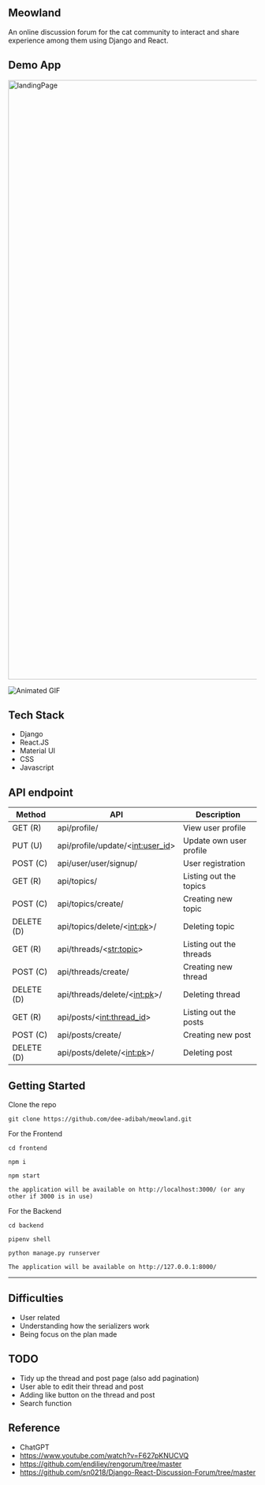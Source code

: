 ## Meowland

An online discussion forum for the cat community to interact and share experience among them using Django and React.

## Demo App
<img width="1216" alt="landingPage" src="https://github.com/dee-adibah/purrmeowland/assets/115356158/49a61c11-61ed-49a7-98a5-54ddad8d1f92">

![Animated GIF](https://media4.giphy.com/media/v1.Y2lkPTc5MGI3NjExYmY2MGZlMjNmNGExMzNmZDhmNzBlNWFmOGY[…]bnRlcm5hbF9naWZzX2dpZklkJmN0PWc/GxbL4z9revipEOIAHS/giphy.gif)

## Tech Stack

* Django
* React.JS
* Material UI
* CSS
* Javascript

## API endpoint

| Method| API | Description  |
| --- | --- | --- |
| GET (R) | api/profile/ | View user profile |
| PUT (U) | api/profile/update/<<int:user_id>> | Update own user profile |
| POST (C) | api/user/user/signup/ | User registration |
| GET (R) | api/topics/ | Listing out the topics |
| POST (C) | api/topics/create/ | Creating new topic |
| DELETE (D) | api/topics/delete/<<int:pk>>/ | Deleting topic |
| GET (R) | api/threads/<<str:topic>> | Listing out the threads |
| POST (C) | api/threads/create/ | Creating new thread |
| DELETE (D) | api/threads/delete/<<int:pk>>/ | Deleting thread |
| GET (R) | api/posts/<<int:thread_id>> | Listing out the posts |
| POST (C) | api/posts/create/ | Creating new post |
| DELETE (D) | api/posts/delete/<<int:pk>>/ | Deleting post |

## Getting Started

Clone the repo

    
    git clone https://github.com/dee-adibah/meowland.git
    

For the Frontend

    cd frontend
    
    npm i
    
    npm start
    
    the application will be available on http://localhost:3000/ (or any other if 3000 is in use)

For the Backend

    cd backend
    
    pipenv shell
    
    python manage.py runserver
    
    The application will be available on http://127.0.0.1:8000/

---

## Difficulties

-   User related
-   Understanding how the serializers work
-   Being focus on the plan made

## TODO

-   Tidy up the thread and post page (also add pagination)
-   User able to edit their thread and post
-   Adding like button on the thread and post
-   Search function

## Reference

-   ChatGPT
-   https://www.youtube.com/watch?v=F627pKNUCVQ
-   https://github.com/endiliey/rengorum/tree/master
-   https://github.com/sn0218/Django-React-Discussion-Forum/tree/master


